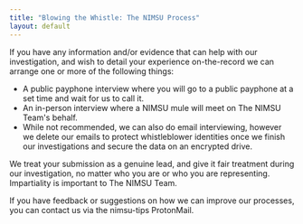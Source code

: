 ```yaml
---
title: "Blowing the Whistle: The NIMSU Process"
layout: default
---
```

If you have any information and/or evidence that can help with our investigation, and wish to detail your experience on-the-record we can arrange one or more of the following things:

- A public payphone interview where you will go to a public payphone at a set time and wait for us to call it.
- An in-person interview where a NIMSU mule will meet on The NIMSU Team's behalf.
- While not recommended, we can also do email interviewing, however we delete our emails to protect whistleblower identities once we finish our investigations and secure the data on an encrypted drive.

We treat your submission as a genuine lead, and give it fair treatment during our investigation, no matter who you are or who you are representing. Impartiality is important to The NIMSU Team.

If you have feedback or suggestions on how we can improve our processes, you can contact us via the nimsu-tips ProtonMail.